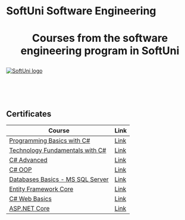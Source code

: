 # SoftUni Software Engineering
# <p align="center">Courses from the software engineering program in SoftUni<p>

<a href="https://softuni.bg/trainings/courses" rel="Courses">  ![SoftUni logo][logo] <a/>

[logo]: http://innovationstarterbox.bg/wp-content/uploads/2016/05/Softuni_logo_trasparent.png "Logo Title Text 2"

<br/>
<br/>
<br/>

<h2> Certificates </h2>

|**Course**|**Link**| 
|---|---|
|<a href="https://softuni.bg/trainings/2073/programming-basics-with-csharp-september-2018" > Programming Basics with C# </a>   | <a href="https://softuni.bg/certificates/details/58918/418a4d61"> Link</a> |
|<a href="https://softuni.bg/trainings/2237/technology-fundamentals-with-csharp-january-2019"> Technology Fundamentals with C# </a>| <a href="https://softuni.bg/certificates/details/65356/7a64d3ae"> Link</a> |
|<a href="https://softuni.bg/trainings/2348/csharp-advanced-may-2019"> C# Advanced </a>| <a href="https://softuni.bg/certificates/details/67830/079fe45b"> Link</a> |
|<a href="https://softuni.bg/trainings/2349/csharp-oop-june-2019"> C# OOP </a>| <a href="https://softuni.bg/certificates/details/69898/77bb5055"> Link</a> |
|<a href="https://softuni.bg/trainings/2495/databases-basics-ms-sql-server-september-2019"> Databases Basics - MS SQL Server </a>| <a href="https://softuni.bg/certificates/details/71084/16827335"> Link</a> |
|<a href="https://softuni.bg/trainings/2457/entity-framework-core-october-2019"> Entity Framework Core </a>| <a href="https://softuni.bg/certificates/details/74324/767484fa"> Link</a> |
|<a href="https://softuni.bg/trainings/2613/csharp-web-basics-january-2020"> C# Web Basics </a>| <a href="https://softuni.bg/certificates/details/77333/c9b4163c"> Link</a> |
|<a href="https://softuni.bg/trainings/2796/asp-net-core-february-2020"> ASP.NET Core </a>| <a href="https://softuni.bg/certificates/details/81036/46dcc61b"> Link</a> |
